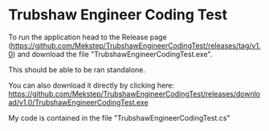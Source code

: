 # Trubshaw Engineer Coding Test
To run the application head to the Release page (https://github.com/Mekstep/TrubshawEngineerCodingTest/releases/tag/v1.0) and download the file "TrubshawEngineerCodingTest.exe".

This should be able to be ran standalone. 

You can also download it directly by clicking here: https://github.com/Mekstep/TrubshawEngineerCodingTest/releases/download/v1.0/TrubshawEngineerCodingTest.exe

My code is contained in the file "TrubshawEngineerCodingTest.cs"

